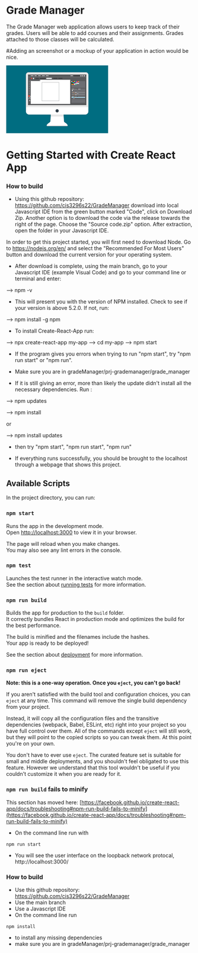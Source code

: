 # Grade Manager

The Grade Manager web application allows users to keep track of their grades.
Users will be able to add courses and their assignments.
Grades attached to those classes will be calculated.

#Adding an screenshot or a mockup of your application in action would be nice. 


![This is a screenshot.](images.png)


# Getting Started with Create React App


### How to build ###

* Using this github repository: https://github.com/cis3296s22/GradeManager download into local Javascript IDE from the green button marked "Code", click on Download Zip. Another option is to download the code via the release towards the right of the page. Choose the "Source code.zip" option. After extraction, open the folder in your Javascript IDE. 

In order to get this project started, you will first need to download Node. Go to https://nodejs.org/en/ and select the "Recommended For Most Users" button and download the current version for your operating system. 

* After download is complete, using the main branch, go to your Javascript IDE (example Visual Code) and go to your command line or terminal and enter:

--> npm -v

* This will present you with the version of NPM installed. Check to see if your version is above 5.2.0. If not, run:

--> npm install -g npm

* To install Create-React-App run:

--> npx create-react-app my-app
--> cd my-app
--> npm start

* If the program gives you errors when trying to run "npm start", try "npm run start" or "npm run".

* Make sure you are in gradeManager/prj-grademanager/grade_manager

* If it is still giving an error, more than likely the update didn't install all the necessary dependencies. Run :

--> npm updates

--> npm install
 
 or 

--> npm install updates

 * then try "npm start", "npm run start", "npm run"

* If everything runs successfully, you should be brought to the localhost through a webpage that shows this project.



## Available Scripts

In the project directory, you can run:

### `npm start`

Runs the app in the development mode.\
Open [http://localhost:3000](http://localhost:3000) to view it in your browser.

The page will reload when you make changes.\
You may also see any lint errors in the console.

### `npm test`

Launches the test runner in the interactive watch mode.\
See the section about [running tests](https://facebook.github.io/create-react-app/docs/running-tests) for more information.

### `npm run build`

Builds the app for production to the `build` folder.\
It correctly bundles React in production mode and optimizes the build for the best performance.

The build is minified and the filenames include the hashes.\
Your app is ready to be deployed!

See the section about [deployment](https://facebook.github.io/create-react-app/docs/deployment) for more information.

### `npm run eject`

**Note: this is a one-way operation. Once you `eject`, you can't go back!**

If you aren't satisfied with the build tool and configuration choices, you can `eject` at any time. This command will remove the single build dependency from your project.

Instead, it will copy all the configuration files and the transitive dependencies (webpack, Babel, ESLint, etc) right into your project so you have full control over them. All of the commands except `eject` will still work, but they will point to the copied scripts so you can tweak them. At this point you're on your own.

You don't have to ever use `eject`. The curated feature set is suitable for small and middle deployments, and you shouldn't feel obligated to use this feature. However we understand that this tool wouldn't be useful if you couldn't customize it when you are ready for it.

### `npm run build` fails to minify

This section has moved here: [https://facebook.github.io/create-react-app/docs/troubleshooting#npm-run-build-fails-to-minify](https://facebook.github.io/create-react-app/docs/troubleshooting#npm-run-build-fails-to-minify)


- On the command line run with
```
npm run start
```
- You will see the user interface on the loopback network protocal, http://localhost:3000/


### How to build
- Use this github repository: https://github.com/cis3296s22/GradeManager 
- Use the main branch
- Use a Javascript IDE
- On the command line run 
```
npm install 
```
- to install any missing dependencies
- make sure you are in gradeManager/prj-grademanager/grade_manager 

